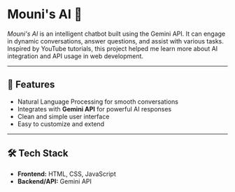 # Mouni's AI 🤖

*Mouni's AI* is an intelligent chatbot built using the Gemini API. It can engage in dynamic conversations, answer questions, and assist with various tasks. Inspired by YouTube tutorials, this project helped me learn more about AI integration and API usage in web development.

---

## 🌟 Features

- Natural Language Processing for smooth conversations
- Integrates with **Gemini API** for powerful AI responses
- Clean and simple user interface
- Easy to customize and extend

---

## 🛠 Tech Stack

- **Frontend:** HTML, CSS, JavaScript
- **Backend/API:** Gemini API

